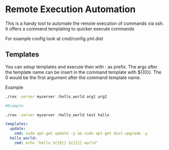 # Remote Execution Automation

This is a handy tool to automate the remote execution of commands via ssh.
It offers a command templating to quicker execute commands


For example config look at cmd/config.yml.dist

## Templates

You can setup templates and execute then with : as prefix.
The args after the template name can be insert  in the command template with ${{0}}. 
The 0 would be the first argument after the command template name.



Example

```bash
./rex -server myserver :hello_world arg1 arg2  

#Example

./rex -server myserver :hello_world test hallo  
```


```yml
templates:
  update:
    cmd: sudo apt-get update -y && sudo apt-get dist-upgrade -y
  hello_world:
    cmd: echo "hello ${{0}} ${{1}} world"
```

